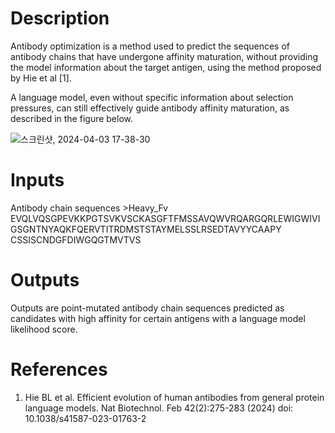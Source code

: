 # Description 

Antibody optimization is a method used to predict the sequences of antibody chains that have undergone affinity maturation, without providing the model information about the target antigen, using the method proposed by Hie et al [1].

A language model, even without specific information about selection pressures, can still effectively guide antibody affinity maturation, as described in the figure below. 


![스크린샷, 2024-04-03 17-38-30](https://github.com/arontier/ad3-tutorials/assets/121647082/9115a480-a0f8-4971-a254-c8c211c0221d)


# Inputs

Antibody chain sequences 
\>Heavy_Fv
EVQLVQSGPEVKKPGTSVKVSCKASGFTFMSSAVQWVRQARGQRLEWIGWIVIGSGNTNYAQKFQERVTITRDMSTSTAYMELSSLRSEDTAVYYCAAPY
CSSISCNDGFDIWGQGTMVTVS

# Outputs

Outputs are point-mutated antibody chain sequences predicted as candidates with high affinity for certain antigens with a language model likelihood score. 

# References

1. Hie BL et al. Efficient evolution of human antibodies from general protein language models. Nat Biotechnol. Feb 42(2):275-283 (2024) doi: 10.1038/s41587-023-01763-2
